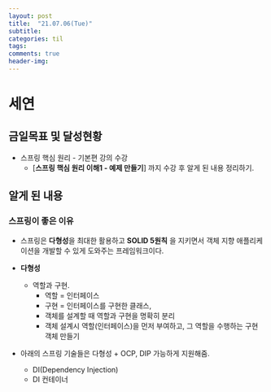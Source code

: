 ```yaml
---
layout: post
title:  "21.07.06(Tue)"
subtitle:
categories: til
tags:
comments: true
header-img:
---
```

# 세연
## 금일목표 및 달성현황
- 스프링 핵심 원리 - 기본편 강의 수강 
  - [**스프링 핵심 원리 이해1 - 예제 만들기**] 까지 수강 후 알게 된 내용 정리하기.
  
## 알게 된 내용
### 스프링이 좋은 이유 
- 스프링은 **다형성**을 최대한 활용하고 **SOLID 5원칙** 을 지키면서 객체 지향 애플리케이션을 개발할 수 있게 도와주는 프레임워크이다.
- **다형성**
  -  역할과 구현.
     - 역할 = 인터페이스  
     - 구현 = 인터페이스를 구현한 클래스,  
     - 객체를 설계할 때 역할과 구현을 명확히 분리  
     - 객체 설계시 역할(인터페이스)을 먼저 부여하고, 그 역할을 수행하는 구현 객체 만들기
  
-  아래의 스프링 기술들은 다형성 + OCP, DIP 가능하게 지원해줌.  
     - DI(Dependency Injection)
     - DI 컨테이너